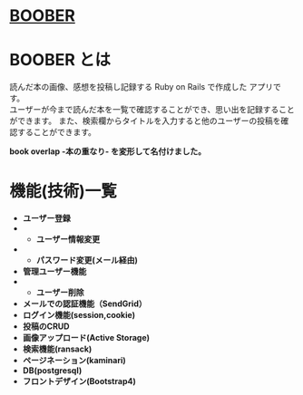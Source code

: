 # [BOOBER](https://boober-iyefvtwh-27069184.herokuapp.com/)
# BOOBER とは
  読んだ本の画像、感想を投稿し記録する Ruby on Rails で作成した アプリです。<br>
  ユーザーが今まで読んだ本を一覧で確認することができ、思い出を記録することができます。
  また、検索欄からタイトルを入力すると他のユーザーの投稿を確認することができます。
  <p><strong> book overlap -本の重なり- </string>を変形して名付けました。</p>

# 機能(技術)一覧
 - ユーザー登録
 - - ユーザー情報変更
 - - パスワード変更(メール経由)
 - 管理ユーザー機能
 - - ユーザー削除
 - メールでの認証機能（SendGrid）
 - ログイン機能(session,cookie)
 - 投稿のCRUD
 - 画像アップロード(Active Storage)
 - 検索機能(ransack)
 - ページネーション(kaminari)
 - DB(postgresql)
 - フロントデザイン(Bootstrap4)
